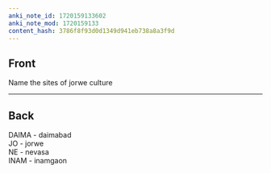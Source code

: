 ```yaml
---
anki_note_id: 1720159133602
anki_note_mod: 1720159133
content_hash: 3786f8f93d0d1349d941eb738a8a3f9d
---
```


## Front

Name the sites of jorwe culture

<hr/>

## Back

DAIMA - daimabad  
JO - jorwe  
NE - nevasa  
INAM - inamgaon